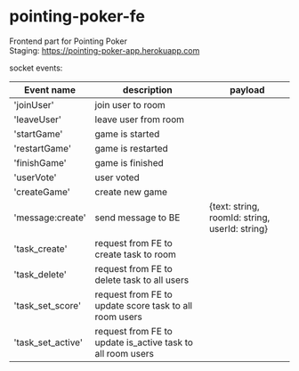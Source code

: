 # pointing-poker-fe

Frontend part for Pointing Poker  
Staging: https://pointing-poker-app.herokuapp.com

socket events:

| Event name        | description                                                | payload                                        |
| ----------------- | ---------------------------------------------------------- | ---------------------------------------------- |
| 'joinUser'        | join user to room                                          |                                                |
| 'leaveUser'       | leave user from room                                       |                                                |
| 'startGame'       | game is started                                            |                                                |
| 'restartGame'     | game is restarted                                          |                                                |
| 'finishGame'      | game is finished                                           |                                                |
| 'userVote'        | user voted                                                 |                                                |
| 'createGame'      | create new game                                            |                                                |
| 'message:create'  | send message to BE                                         | {text: string, roomId: string, userId: string} |
| 'task_create'     | request from FE to create task to room                     |
| 'task_delete'     | request from FE to delete task to all users                |
| 'task_set_score'  | request from FE to update score task to all room users     |
| 'task_set_active' | request from FE to update is_active task to all room users |
